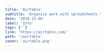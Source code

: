 ```yaml
---
title: 'AirTable'
subtitle: 'Organize work with spreadsheets.'
date: '2018-12-08'
label: 'Info'
tags: ['']
link: 'https://airtable.com/'
path: '/airtable'
cover: 'airtable.png'
---
```

